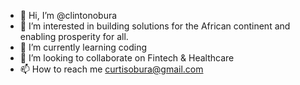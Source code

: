- 👋 Hi, I’m @clintonobura
- 👀 I’m interested in building solutions for the African continent and enabling prosperity for all.
- 🌱 I’m currently learning coding
- 💞️ I’m looking to collaborate on Fintech & Healthcare
- 📫 How to reach me curtisobura@gmail.com

<!---
clintonobura/clintonobura is a ✨ special ✨ repository because its `README.md` (this file) appears on your GitHub profile.
You can click the Preview link to take a look at your changes.
--->

